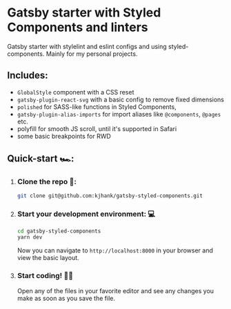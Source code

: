 # Gatsby starter with Styled Components and linters

Gatsby starter with stylelint and eslint configs and using styled-components. Mainly for my personal projects.

## Includes:

* `GlobalStyle` component with a CSS reset
* `gatsby-plugin-react-svg` with a basic config to remove fixed dimensions
* `polished` for SASS-like functions in Styled Components,
* `gatsby-plugin-alias-imports` for import aliases like `@components`, `@pages` etc.
* polyfill for smooth JS scroll, until it's supported in Safari
* some basic breakpoints for RWD


## Quick-start 🏎:

1. ### Clone the repo 👯:

	```sh
	git clone git@github.com:kjhank/gatsby-styled-components.git
	```

2. ### Start your development environment: 💻

	```sh
	cd gatsby-styled-components
	yarn dev
	```

	Now you can navigate to `http://localhost:8000` in your browser and view the basic layout.

3. ### Start coding! 👩‍💻

	Open any of the files in your favorite editor and see any changes you make as soon as you save the file.

